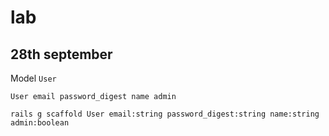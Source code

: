 # lab

## 28th september

Model `User`

~~~~
User email password_digest name admin
~~~~

~~~~
rails g scaffold User email:string password_digest:string name:string admin:boolean
~~~~
